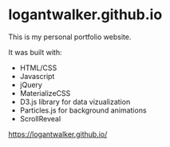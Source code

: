 # logantwalker.github.io
This is my personal portfolio website.

It was built with:

- HTML/CSS
- Javascript
- jQuery
- MaterializeCSS 
- D3.js library for data vizualization
- Particles.js for background animations
- ScrollReveal

https://logantwalker.github.io/